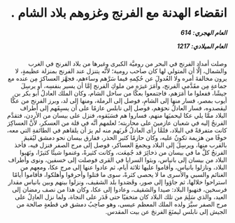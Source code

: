 <h1 dir="rtl">انقضاء الهدنة مع الفرنج وغزوهم بلاد الشام .</h1>

<h5 dir="rtl">العام الهجري:  614

العام الميلادي: 1217

</h5>

<p dir="rtl">وصلت أمداد الفرنج في البحر من روميَّة الكبرى وغيرها من بلاد الفرنج في الغرب والشمال، إلَّا أن المتولي لها كان صاحب رومية؛ لأنَّه يتنزل عند الفرنج بمنزلة عظيمةٍ، لا يرون مخالفةَ أمره ولا العُدولَ عن حُكِمهِ فيما سَرَّهم وساءهم، فجهَّز العساكرَ مِن عنده مع جماعةٍ مِن مقَدَّمي الفرنج، وأمَرَ غيرَه من ملوكِ الفرنج إمَّا أن يسير بنفسِه، أو يرسِلَ جيشًا، ففعلوا ما أمَرَهم، فاجتمعوا بعكَّا من ساحل الشام، وكان الملك العادلُ أبو بكر بن أيوب بمصر، فسار منها إلى الشامِ، فوصل إلى الرملة، ومنها إلى لد، وبرز الفرنج من عكَّا ليقصدوه، فسار العادلُ نحوَهم، فوصل إلى نابلس عازمًا على أن يسبِقَهم إلى أطراف البلاد ممَّا يلي عكا ليحميَها منهم، فساروا هم فسَبَقوه، فنزل على بيسان من الأردن، فتقدَّم الفرنجُ إليه في شعبان عازمينَ على محاربته؛ لعلمهم أنَّه في قلة من العسكر، لأنَّ العساكِرَ كانت متفرقةً في البلاد، فلمَّا رأى العادلُ قُربَهم منه لم يرَ أن يلقاهم في الطائفةِ التي معه، خوفًا من هزيمة تكونُ عليه، وكان حازمًا كثير الحذر، ففارق بيسان نحو دمشق ليُقيمَ بالقرب منها، ويرسِلَ إلى البلاد ويجمعَ العساكر، فوصل إلى مرج الصفر فنزل فيه، فأخذ الفرنجُ كلَّ ما في بيسان من ذخائِرَ قد جُمِعَت، وكانت كثيرةً، وغنموا شيئًا كثيرًا، ونَهَبوا البلاد من بيسان إلى بانياس، وبثوا السرايا في القرى فوصلت إلى خسفين، ونوى وأطراف البلاد، ونازلوا بانياس، وأقاموا عليها ثلاثة أيام، ثم عادوا عنها إلى مرج عكا، ومعهم من الغنائم والسبي والأسرى ما لا يحصى كثرةً، سوى ما قتلوا وأحرقوا وأهلكوا، فأقاموا أيامًا استراحوا خلالها، ثم جاؤوا إلى صور، وقَصَدوا بلد الشقيف، ونزلوا بينهم وبين بانياس مقدار فرسخين، فنهبوا البلاد: صيدا والشقيف، وعادوا إلى عكا، وكان هذا من نصف رمضان إلى العيد، والذي سَلِمَ من تلك البلاد كان متخفيًا حتى قَدَر على النجاة، ولما نزل العادِلُ على مرج الصفر سيَّرَ ولده الملك المعظم عيسى، وهو صاحِبُ دمشق في قطعةٍ صالحة من الجيش إلى نابلس ليمنَعَ الفرنجَ عن بيت المقدس.</p></br>
